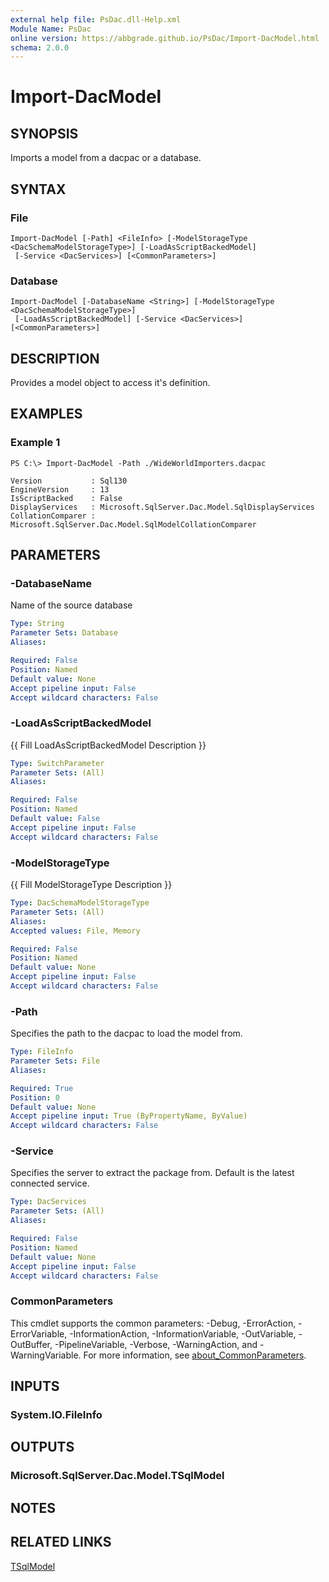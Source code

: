```yaml
---
external help file: PsDac.dll-Help.xml
Module Name: PsDac
online version: https://abbgrade.github.io/PsDac/Import-DacModel.html
schema: 2.0.0
---
```


# Import-DacModel

## SYNOPSIS
Imports a model from a dacpac or a database.

## SYNTAX

### File
```
Import-DacModel [-Path] <FileInfo> [-ModelStorageType <DacSchemaModelStorageType>] [-LoadAsScriptBackedModel]
 [-Service <DacServices>] [<CommonParameters>]
```

### Database
```
Import-DacModel [-DatabaseName <String>] [-ModelStorageType <DacSchemaModelStorageType>]
 [-LoadAsScriptBackedModel] [-Service <DacServices>] [<CommonParameters>]
```

## DESCRIPTION
Provides a model object to access it's definition.

## EXAMPLES

### Example 1
```
PS C:\> Import-DacModel -Path ./WideWorldImporters.dacpac

Version           : Sql130
EngineVersion     : 13
IsScriptBacked    : False
DisplayServices   : Microsoft.SqlServer.Dac.Model.SqlDisplayServices
CollationComparer : Microsoft.SqlServer.Dac.Model.SqlModelCollationComparer
```

## PARAMETERS

### -DatabaseName
Name of the source database

```yaml
Type: String
Parameter Sets: Database
Aliases:

Required: False
Position: Named
Default value: None
Accept pipeline input: False
Accept wildcard characters: False
```

### -LoadAsScriptBackedModel
{{ Fill LoadAsScriptBackedModel Description }}

```yaml
Type: SwitchParameter
Parameter Sets: (All)
Aliases:

Required: False
Position: Named
Default value: False
Accept pipeline input: False
Accept wildcard characters: False
```

### -ModelStorageType
{{ Fill ModelStorageType Description }}

```yaml
Type: DacSchemaModelStorageType
Parameter Sets: (All)
Aliases:
Accepted values: File, Memory

Required: False
Position: Named
Default value: None
Accept pipeline input: False
Accept wildcard characters: False
```

### -Path
Specifies the path to the dacpac to load the model from.

```yaml
Type: FileInfo
Parameter Sets: File
Aliases:

Required: True
Position: 0
Default value: None
Accept pipeline input: True (ByPropertyName, ByValue)
Accept wildcard characters: False
```

### -Service
Specifies the server to extract the package from.
Default is the latest connected service.

```yaml
Type: DacServices
Parameter Sets: (All)
Aliases:

Required: False
Position: Named
Default value: None
Accept pipeline input: False
Accept wildcard characters: False
```

### CommonParameters
This cmdlet supports the common parameters: -Debug, -ErrorAction, -ErrorVariable, -InformationAction, -InformationVariable, -OutVariable, -OutBuffer, -PipelineVariable, -Verbose, -WarningAction, and -WarningVariable. For more information, see [about_CommonParameters](http://go.microsoft.com/fwlink/?LinkID=113216).

## INPUTS

### System.IO.FileInfo
## OUTPUTS

### Microsoft.SqlServer.Dac.Model.TSqlModel
## NOTES

## RELATED LINKS

[TSqlModel](https://docs.microsoft.com/en-us/dotnet/api/microsoft.sqlserver.dac.model.tsqlmodel)


